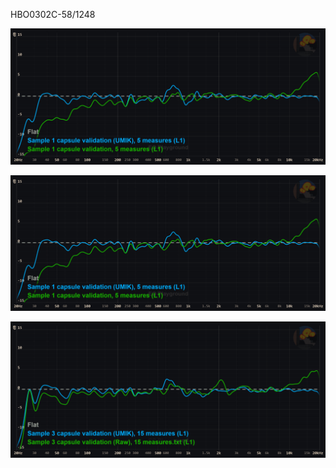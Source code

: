 HBO0302C-58/1248

![sample 1](https://github.com/animegolem/pirate-extensions-extended/blob/main/step-by-step-guide/Images/HBO0302C-581248%20Sample%201.png)

![sample 2](https://github.com/animegolem/pirate-extensions-extended/blob/main/step-by-step-guide/Images/HBO0302C-581248%20Sample%201.png)

![sample 3](https://github.com/animegolem/pirate-extensions-extended/blob/main/step-by-step-guide/Images/HBO0302C-581248%20sample%203.png)
